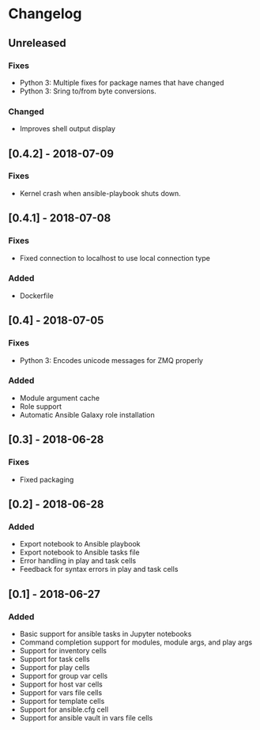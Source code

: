 # Changelog

## Unreleased

### Fixes
- Python 3: Multiple fixes for package names that have changed
- Python 3: Sring to/from byte conversions.

### Changed

- Improves shell output display

## [0.4.2] - 2018-07-09

### Fixes

- Kernel crash when ansible-playbook shuts down.

## [0.4.1] - 2018-07-08

### Fixes

- Fixed connection to localhost to use local connection type

### Added

- Dockerfile

## [0.4] - 2018-07-05

### Fixes
- Python 3: Encodes unicode messages for ZMQ properly

### Added
- Module argument cache
- Role support
- Automatic Ansible Galaxy role installation

## [0.3] - 2018-06-28
### Fixes
- Fixed packaging

## [0.2] - 2018-06-28
### Added
- Export notebook to Ansible playbook
- Export notebook to Ansible tasks file
- Error handling in play and task cells
- Feedback for syntax errors in play and task cells


## [0.1] - 2018-06-27
### Added
- Basic support for ansible tasks in Jupyter notebooks
- Command completion support for modules, module args, and play args
- Support for inventory cells
- Support for task cells
- Support for play cells
- Support for group var cells
- Support for host var cells
- Support for vars file cells
- Support for template cells
- Support for ansible.cfg cell
- Support for ansible vault in vars file cells


